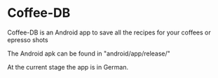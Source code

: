 # Coffee-DB
Coffee-DB is an Android app to save all the recipes for your coffees or epresso shots

The Android apk can be found in "android/app/release/"

At the current stage the app is in German.
